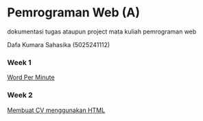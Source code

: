 # Pemrograman Web (A)
dokumentasi tugas ataupun project mata kuliah pemrograman web 

Dafa Kumara Sahasika (5025241112)

### **Week 1**
[Word Per Minute](Word-Per-Minute.md)

### **Week 2**
[Membuat CV menggunakan HTML](cv-html.md)
